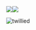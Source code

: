 <img src="https://future-phase.imgix.net/future-phase/fpheader-whitebg.png?auto=format,compress&w=350&border=1,00000000&border-radius-inner=10,10,10,10&border-radius=10,10,10,10" /><img src="https://future-phase.imgix.net/future-phase/tad-logo.jpg?auto=format,compress&w=350&border=1,00000000&border-radius-inner=10,10,10,10&border-radius=10,10,10,10" /> 

<img src="https://komarev.com/ghpvc/?username=twillied" alt="twillied" />
